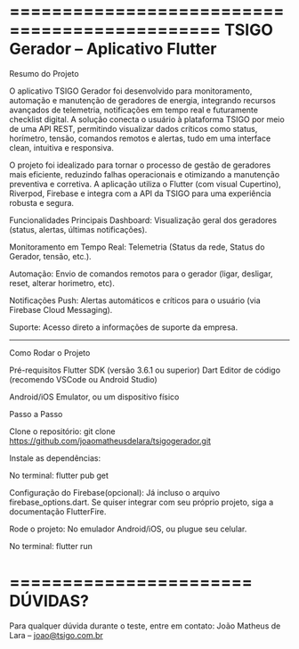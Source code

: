 
==============================================
TSIGO Gerador – Aplicativo Flutter
==============================================

Resumo do Projeto

O aplicativo TSIGO Gerador foi desenvolvido para monitoramento, automação e manutenção de geradores de energia, integrando recursos avançados de telemetria, notificações em tempo real e futuramente checklist digital.
A solução conecta o usuário à plataforma TSIGO por meio de uma API REST, permitindo visualizar dados críticos como status, horímetro, tensão, comandos remotos e alertas, tudo em uma interface clean, intuitiva e responsiva.

O projeto foi idealizado para tornar o processo de gestão de geradores mais eficiente, reduzindo falhas operacionais e otimizando a manutenção preventiva e corretiva. A aplicação utiliza o Flutter (com visual Cupertino), Riverpod, Firebase e integra com a API da TSIGO para uma experiência robusta e segura.

Funcionalidades Principais
Dashboard: Visualização geral dos geradores (status, alertas, últimas notificações).

Monitoramento em Tempo Real: Telemetria (Status da rede, Status do Gerador, tensão, etc.).

Automação: Envio de comandos remotos para o gerador (ligar, desligar, reset, alterar horimetro, etc).


Notificações Push: Alertas automáticos e críticos para o usuário (via Firebase Cloud Messaging).

Suporte: Acesso direto a informações de suporte da empresa.

__________________________________________________________________________________________________________

Como Rodar o Projeto


Pré-requisitos
Flutter SDK (versão 3.6.1 ou superior)
Dart
Editor de código (recomendo VSCode ou Android Studio)

Android/iOS Emulator, ou um dispositivo físico

Passo a Passo

Clone o repositório:
git clone https://github.com/joaomatheusdelara/tsigogerador.git

Instale as dependências:

No terminal: flutter pub get

Configuração do Firebase(opcional):
Já incluso o arquivo firebase_options.dart.
Se quiser integrar com seu próprio projeto, siga a documentação FlutterFire.

Rode o projeto:
No emulador Android/iOS, ou plugue seu celular.

No terminal: flutter run

=======================
DÚVIDAS?
=======================
Para qualquer dúvida durante o teste, entre em contato:
João Matheus de Lara – joao@tsigo.com.br


